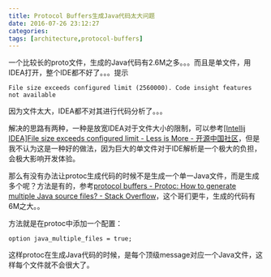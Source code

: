 ```yaml
---
title: Protocol Buffers生成Java代码太大问题
date: 2016-07-26 23:12:27
categories:
tags: [architecture,protocol-buffers]
---
```


一个比较长的proto文件，生成的Java代码有2.6M之多。。。而且是单文件，用IDEA打开，整个IDE都不好了。。。提示

    File size exceeds configured limit (2560000). Code insight features not available

因为文件太大，IDEA都不对其进行代码分析了。。。

解决的思路有两种，一种是放宽IDEA对于文件大小的限制，可以参考[[Intellij IDEA]File size exceeds configured limit - Less is More - 开源中国社区](http://my.oschina.net/shipley/blog/510762)，但是我不认为这是一种好的做法，因为巨大的单文件对于IDE解析是一个极大的负担，会极大影响开发体验。

那么有没有办法让protoc生成代码的时候不是生成一个单一Java文件，而是生成多个呢？方法是有的，参考[protocol buffers - Protoc: How to generate multiple Java source files? - Stack Overflow](http://stackoverflow.com/questions/26162696/protoc-how-to-generate-multiple-java-source-files)，这个哥们更牛，生成的代码有6M之大。。

方法就是在protoc中添加一个配置：

```
option java_multiple_files = true;
```

这样protoc在生成Java代码的时候，是每个顶级message对应一个Java文件，这样每个文件就不会很大了。